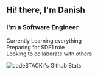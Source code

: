 <h2>Hi! there, I'm Danish</h2>

<h3> I'm a Software Engineer</h3>

Currently Learning everything <br>
Preparing for SDE1 role <br>
Looking to collaborate with others

<img
align="left"
alt="codeSTACKr's Github Stats"
src="https://github-readme-stats.vercel.app/api?username=erdanish18&showicons=true&hide_border=true"
/>

